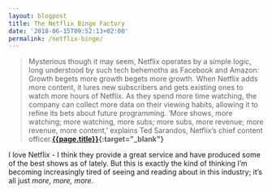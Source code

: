 ```yaml
---
layout: blogpost
title: The Netflix Binge Factory
date: '2018-06-15T09:52:13+02:00'
permalink: /netflix-binge/
---
```

>Mysterious though it may seem, Netflix operates by a simple logic, long understood by such tech behemoths as Facebook and Amazon: Growth begets more growth begets more growth. When Netflix adds more content, it lures new subscribers and gets existing ones to watch more hours of Netflix. As they spend more time watching, the company can collect more data on their viewing habits, allowing it to refine its bets about future programming. ‘More shows, more watching; more watching, more subs; more subs, more revenue; more revenue, more content,’ explains Ted Sarandos, Netflix’s chief content officer.**[{{page.title}}](http://www.vulture.com/2018/06/how-netflix-swallowed-tv-industry.html){:target="_blank"}**

I love Netflix - I think they provide a great service and have produced some of the best shows as of lately. But this is exactly the kind of thinking I’m becoming increasingly tired of seeing and reading about in this industry; it’s all just _more, more, more_. 



